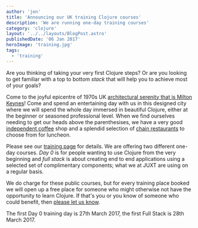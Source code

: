 ```yaml
---
author: 'jon'
title: 'Announcing our UK training Clojure courses'
description: 'We are running one-day training courses'
category: 'clojure'
layout: '../../layouts/BlogPost.astro'
publishedDate: '06 Jan 2017'
heroImage: 'training.jpg'
tags:
  - 'training'
---
```


Are you thinking of taking your very first Clojure steps? Or are you
looking to get familiar with a top to bottom _stack_ that will help you
to achieve most of your goals?

Come to the joyful epicentre of 1970s UK [architectural serenity that is
Milton
Keynes](https://www.theguardian.com/cities/2016/may/03/struggle-for-the-soul-of-milton-keynes)!
Come and spend an entertaining day with us in this designed city where
we will spend the whole day immersed in beautiful Clojure, either at the
beginner or seasoned professional level. When we find ourselves needing
to get our heads above the parenthesises, we have a very good
[independent coffee](http://www.bogotacoffee.co.uk/mkcoffeehouse.html)
shop and a splendid selection of [chain
restaurants](http://www.thehub-miltonkeynes.com/) to choose from for
luncheon.

Please see our [training page](/training.html) for details. We are
offering two different one-day courses. _Day 0_ is for people wanting to
use Clojure from the very beginning and _full stack_ is about creating
end to end applications using a selected set of complimentary
components; what we at JUXT are using on a regular basis.

We do charge for these public courses, but for every training place
booked we will open up a free place for someone who might otherwise not
have the opportunity to learn Clojure. If that's you or you know of
someone who could benefit, then [please let us know](/contact.html).

The first Day 0 training day is 27th March 2017, the first Full Stack is
28th March 2017.
